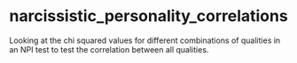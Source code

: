 # narcissistic_personality_correlations
Looking at the chi squared values for different combinations of qualities in an NPI test to test the correlation between all qualities.
